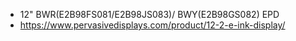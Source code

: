 * 12" BWR(E2B98FS081/E2B98JS083)/ BWY(E2B98GS082) EPD
* https://www.pervasivedisplays.com/product/12-2-e-ink-display/
